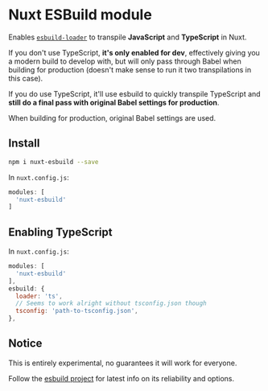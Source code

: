 # Nuxt ESBuild module

Enables [`esbuild-loader`](https://github.com/egoist/esbuild-loader) 
to transpile **JavaScript** and **TypeScript** in Nuxt.

If you don't use TypeScript, **it's only enabled for dev**, effectively giving you a modern build to develop with, but will only pass through Babel when building for production (doesn't make sense to run it two transpilations in this case).

If you do use TypeScript, it'll use esbuild to quickly transpile TypeScript and **still do a final pass with original Babel settings for production**.

When building for production, original Babel settings are used.

## Install

```sh
npm i nuxt-esbuild --save
```

In `nuxt.config.js`:

```js
modules: [
  'nuxt-esbuild'
]
```

## Enabling TypeScript

In `nuxt.config.js`:

```js
modules: [
  'nuxt-esbuild'
],
esbuild: {
  loader: 'ts',
  // Seems to work alright without tsconfig.json though
  tsconfig: 'path-to-tsconfig.json',
},
```

## Notice

This is entirely experimental, no guarantees it will work for everyone.

Follow the [esbuild project](https://github.com/evanw/esbuild) for latest info on its reliability and options.
